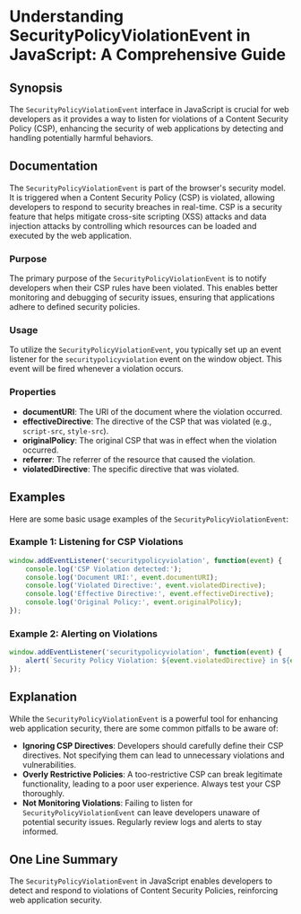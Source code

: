 <!--
Meta Description: # Understanding SecurityPolicyViolationEvent in JavaScript: A Comprehensive Guide ## Synopsis The `SecurityPolicyViolationEvent` interface in JavaScri...
Meta Keywords: security, csp, event, securitypolicyviolationevent, developers
-->

# Understanding SecurityPolicyViolationEvent in JavaScript: A Comprehensive Guide

## Synopsis
The `SecurityPolicyViolationEvent` interface in JavaScript is crucial for web developers as it provides a way to listen for violations of a Content Security Policy (CSP), enhancing the security of web applications by detecting and handling potentially harmful behaviors.

## Documentation
The `SecurityPolicyViolationEvent` is part of the browser's security model. It is triggered when a Content Security Policy (CSP) is violated, allowing developers to respond to security breaches in real-time. CSP is a security feature that helps mitigate cross-site scripting (XSS) attacks and data injection attacks by controlling which resources can be loaded and executed by the web application.

### Purpose
The primary purpose of the `SecurityPolicyViolationEvent` is to notify developers when their CSP rules have been violated. This enables better monitoring and debugging of security issues, ensuring that applications adhere to defined security policies.

### Usage
To utilize the `SecurityPolicyViolationEvent`, you typically set up an event listener for the `securitypolicyviolation` event on the window object. This event will be fired whenever a violation occurs.

### Properties
- **documentURI**: The URI of the document where the violation occurred.
- **effectiveDirective**: The directive of the CSP that was violated (e.g., `script-src`, `style-src`).
- **originalPolicy**: The original CSP that was in effect when the violation occurred.
- **referrer**: The referrer of the resource that caused the violation.
- **violatedDirective**: The specific directive that was violated.

## Examples
Here are some basic usage examples of the `SecurityPolicyViolationEvent`:

### Example 1: Listening for CSP Violations
```javascript
window.addEventListener('securitypolicyviolation', function(event) {
    console.log('CSP Violation detected:');
    console.log('Document URI:', event.documentURI);
    console.log('Violated Directive:', event.violatedDirective);
    console.log('Effective Directive:', event.effectiveDirective);
    console.log('Original Policy:', event.originalPolicy);
});
```

### Example 2: Alerting on Violations
```javascript
window.addEventListener('securitypolicyviolation', function(event) {
    alert(`Security Policy Violation: ${event.violatedDirective} in ${event.documentURI}`);
});
```

## Explanation
While the `SecurityPolicyViolationEvent` is a powerful tool for enhancing web application security, there are some common pitfalls to be aware of:

- **Ignoring CSP Directives**: Developers should carefully define their CSP directives. Not specifying them can lead to unnecessary violations and vulnerabilities.
- **Overly Restrictive Policies**: A too-restrictive CSP can break legitimate functionality, leading to a poor user experience. Always test your CSP thoroughly.
- **Not Monitoring Violations**: Failing to listen for `SecurityPolicyViolationEvent` can leave developers unaware of potential security issues. Regularly review logs and alerts to stay informed.

## One Line Summary
The `SecurityPolicyViolationEvent` in JavaScript enables developers to detect and respond to violations of Content Security Policies, reinforcing web application security.